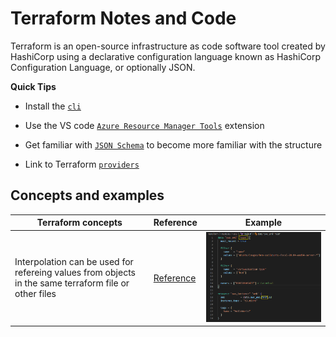 # Terraform Notes and Code

Terraform is an open-source infrastructure as code software tool created by HashiCorp using a declarative configuration language known as HashiCorp Configuration Language, or optionally JSON.

**Quick Tips**
* Install the [`cli`](https://www.terraform.io/downloads.html)

* Use the VS code  [`Azure Resource Manager Tools`](https://marketplace.visualstudio.com/items?itemName=HashiCorp.terraform) extension

* Get familiar with [`JSON Schema`](https://json-schema.org/) to become more familiar with the structure

* Link to Terraform [`providers`](https://registry.terraform.io/browse/providers)

## Concepts and examples

| Terraform concepts | Reference | Example
| --- | ----------- |---------|
| Interpolation can be used for refereing values from objects in the same terraform file or other files | [Reference](https://www.terraform.io/docs/configuration-0-11/interpolation.html)| ![Example](https://github.com/dboconsultingllc/BootcampConcepts/blob/mainBranch/images/tf-InterpolationExample.PNG)


